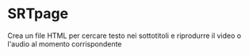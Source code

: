 # SRTpage
Crea un file HTML per cercare testo nei sottotitoli e riprodurre il video o l'audio al momento corrispondente
